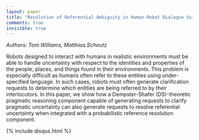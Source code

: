 ```yaml
---
layout: paper
title: "Resolution of Referential Ambiguity in Human-Robot Dialogue Using Dempster-Shafer Theoretic Pragmatics"
comments: true
invisible: true
---
```


<p class="text-left"><i>Authors: Tom Williams, Matthias Scheutz</i></p>

Robots designed to interact with humans in realistic environments must be able to handle uncertainty with respect to the identities and properties of the people, places, and things found in their environments. This problem is especially difficult as humans often refer to these entities using under-specified language. In such cases, robots must often generate clarification requests to determine which entities are being referred to by their interlocutors. In this paper, we show how a Dempster-Shafer (DS)-theoretic pragmatic reasoning component capable of generating requests to clarify pragmatic uncertainty can also generate requests to resolve referential uncertainty when integrated with a probabilistic reference resolution component.

{% include disqus.html %}